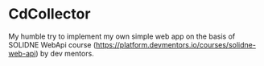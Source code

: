 # CdCollector

My humble try to implement my own simple web app on the basis of SOLIDNE WebApi course (https://platform.devmentors.io/courses/solidne-web-api) by dev mentors. 
